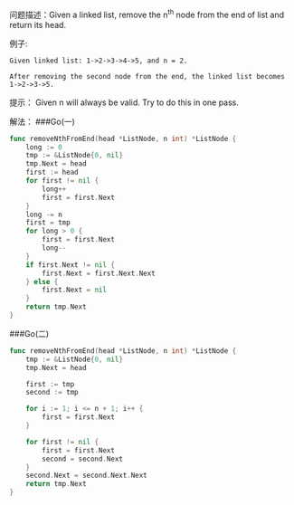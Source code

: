 问题描述：Given a linked list, remove the n<sup>th</sup> node from the end of list and return its head.

例子:
```
Given linked list: 1->2->3->4->5, and n = 2.

After removing the second node from the end, the linked list becomes 1->2->3->5.
```

提示：
Given n will always be valid.
Try to do this in one pass.

解法：
###Go(一)
```Go
func removeNthFromEnd(head *ListNode, n int) *ListNode {
    long := 0
    tmp := &ListNode{0, nil}
    tmp.Next = head
    first := head
    for first != nil {
        long++
        first = first.Next
    }
    long -= n
    first = tmp
    for long > 0 {
        first = first.Next
        long--
    }
    if first.Next != nil {
        first.Next = first.Next.Next
    } else {
        first.Next = nil
    }
    return tmp.Next
}
```
###Go(二)
```Go
func removeNthFromEnd(head *ListNode, n int) *ListNode {
    tmp := &ListNode{0, nil}
    tmp.Next = head

    first := tmp
    second := tmp

    for i := 1; i <= n + 1; i++ {
        first = first.Next
    }

    for first != nil {
        first = first.Next
        second = second.Next
    }
    second.Next = second.Next.Next
    return tmp.Next
}
```
